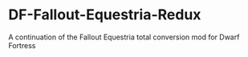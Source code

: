 # DF-Fallout-Equestria-Redux
A continuation of the Fallout Equestria total conversion mod for Dwarf Fortress

